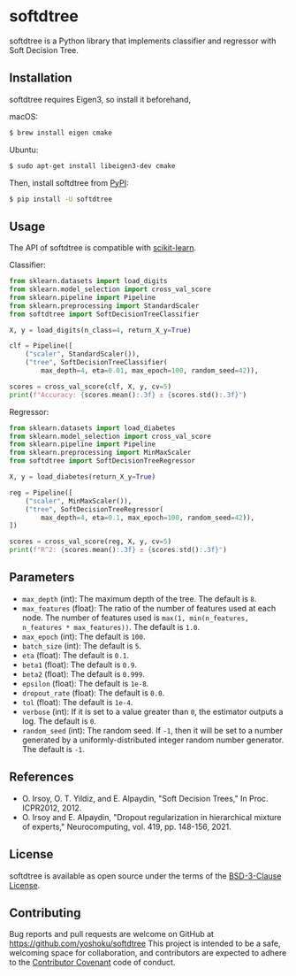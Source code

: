 # softdtree

softdtree is a Python library that implements classifier and regressor with Soft Decision Tree.

## Installation

softdtree requires Eigen3, so install it beforehand,

macOS:

```bash
$ brew install eigen cmake
```

Ubuntu:

```bash
$ sudo apt-get install libeigen3-dev cmake
```

Then, install softdtree from [PyPI](https://pypi.org/project/softdtree):

```bash
$ pip install -U softdtree
```

## Usage

The API of softdtree is compatible with [scikit-learn](https://scikit-learn.org/stable/).

Classifier:

```python
from sklearn.datasets import load_digits
from sklearn.model_selection import cross_val_score
from sklearn.pipeline import Pipeline
from sklearn.preprocessing import StandardScaler
from softdtree import SoftDecisionTreeClassifier

X, y = load_digits(n_class=4, return_X_y=True)

clf = Pipeline([
    ("scaler", StandardScaler()),
    ("tree", SoftDecisionTreeClassifier(
        max_depth=4, eta=0.01, max_epoch=100, random_seed=42)),                                                                           ])

scores = cross_val_score(clf, X, y, cv=5)
print(f"Accuracy: {scores.mean():.3f} ± {scores.std():.3f}")
```

Regressor:

```python
from sklearn.datasets import load_diabetes
from sklearn.model_selection import cross_val_score
from sklearn.pipeline import Pipeline
from sklearn.preprocessing import MinMaxScaler
from softdtree import SoftDecisionTreeRegressor

X, y = load_diabetes(return_X_y=True)

reg = Pipeline([
    ("scaler", MinMaxScaler()),
    ("tree", SoftDecisionTreeRegressor(
        max_depth=4, eta=0.1, max_epoch=100, random_seed=42)),
])

scores = cross_val_score(reg, X, y, cv=5)
print(f"R^2: {scores.mean():.3f} ± {scores.std():.3f}")
```

## Parameters

- `max_depth` (int): The maximum depth of the tree. The default is `8`.
- `max_features` (float): The ratio of the number of features used at each node. The number of features used is `max(1, min(n_features, n_features * max_features))`. The default is `1.0`.
- `max_epoch` (int): The default is `100`.
- `batch_size` (int): The default is `5`.
- `eta` (float): The default is `0.1`.
- `beta1` (float): The default is `0.9`.
- `beta2` (float): The default is `0.999`.
- `epsilon` (float): The default is `1e-8`.
- `dropout_rate` (float): The default is `0.0`.
- `tol` (float): The default is `1e-4`.
- `verbose` (int): If it is set to a value greater than `0`, the estimator outputs a log. The default is `0`.
- `random_seed` (int): The random seed. If `-1`, then it will be set to a number generated by a uniformly-distributed integer random number generator. The default is `-1`.

## References

- O. Irsoy, O. T. Yildiz, and E. Alpaydin, "Soft Decision Trees," In Proc. ICPR2012, 2012.
- O. Irsoy and E. Alpaydin, "Dropout regularization in hierarchical mixture of experts," Neurocomputing, vol. 419, pp. 148-156, 2021.

## License

softdtree is available as open source under the terms of
the [BSD-3-Clause License](https://github.com/yoshoku/softdtree/blob/main/LICENSE.txt).

## Contributing

Bug reports and pull requests are welcome on GitHub at https://github.com/yoshoku/softdtree
This project is intended to be a safe, welcoming space for collaboration,
and contributors are expected to adhere to the [Contributor Covenant](https://contributor-covenant.org) code of conduct.
